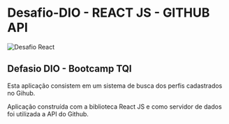 # Desafio-DIO - REACT JS - GITHUB API

![Desafio React](https://user-images.githubusercontent.com/95001642/171727356-a061e26c-73bd-4214-8bb6-7e549a1b6d28.gif)


<h2>Defasio DIO - Bootcamp TQI</h2>
<p>Esta aplicação consistem em um sistema de busca dos perfis cadastrados no Gihub.</p>
<p>Aplicação construída com a biblioteca React JS e como servidor de dados foi utilizada a API do Github.</p>
